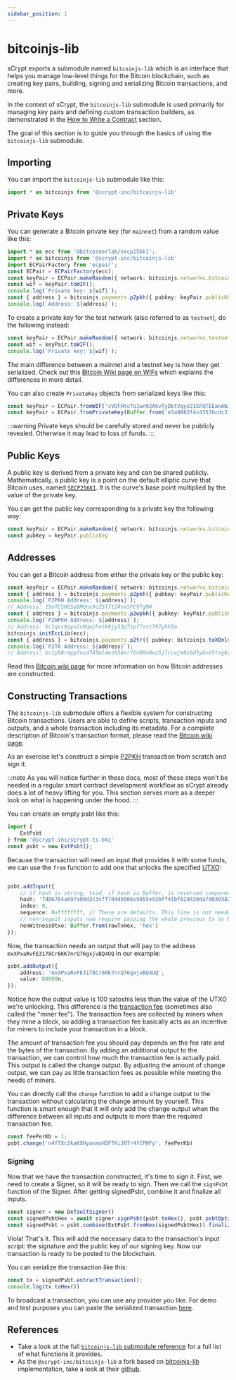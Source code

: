 ```yaml
---
sidebar_position: 1
---
```

# bitcoinjs-lib

sCrypt exports a submodule named `bitcoinjs-lib` which is an interface that helps you manage low-level things for the Bitcoin blockchain, such as creating key pairs, building, signing and serializing Bitcoin transactions, and more.

In the context of sCrypt, the `bitcoinjs-lib` submodule is used primarily for managing key pairs and defining custom transaction builders, as demonstrated in the [How to Write a Contract](../how-to-deploy-and-call-a-contract/how-to-customize-a-contract-tx.md) section.

The goal of this section is to guide you through the basics of using the `bitcoinjs-lib` submodule.

## Importing

You can import the `bitcoinjs-lib` submodule like this:

```ts
import * as bitcoinjs from '@scrypt-inc/bitcoinjs-lib'
```

## Private Keys


You can generate a Bitcoin private key (for `mainnet`) from a random value like this:

```ts
import * as ecc from '@bitcoinerlab/secp256k1';
import * as bitcoinjs from '@scrypt-inc/bitcoinjs-lib'
import ECPairFactory from 'ecpair';
const ECPair = ECPairFactory(ecc);
const keyPair = ECPair.makeRandom({ network: bitcoinjs.networks.bitcoin });
const wif = keyPair.toWIF();
console.log(`Private key: ${wif}`);
const { address } = bitcoinjs.payments.p2pkh({ pubkey: keyPair.publicKey });
console.log(`Address: ${address}`);
```

To create a private key for the test network (also referred to as `testnet`), do the following instead:

```ts
const keyPair = ECPair.makeRandom({ network: bitcoinjs.networks.testnet });
const wif = keyPair.toWIF();
console.log(`Private key: ${wif}`);
```

The main difference between a mainnet and a testnet key is how they get serialized.
Check out this [Bitcoin Wiki page on WIFs](https://en.bitcoin.it/wiki/Wallet_import_format) which explains the differences in more detail.

You can also create `PrivateKey` objects from serialized keys like this:

```ts
const keyPair = ECPair.fromWIF('cVDFHtcTU1wn92AkvTyDbtVqyUJ1SFQTEEanAWJ288xvA7TEPDcZ');
const keyPair = ECPair.fromPrivateKey(Buffer.from('e3a9863f4c43576cdc316986ba0343826c1e0140b0156263ba6f464260456fe8', 'hex'));
```

:::warning
Private keys should be carefully stored and never be publicly revealed. Otherwise it may lead to loss of funds.
:::


## Public Keys

A public key is derived from a private key and can be shared publicly. Mathematically, a public key is a point on the default elliptic curve that Bitcoin uses, named [`SECP256K1`](https://en.bitcoin.it/wiki/Secp256k1). It is the curve's base point multiplied by the value of the private key.

You can get the public key corresponding to a private key the following way:

```ts
const keyPair = ECPair.makeRandom({ network: bitcoinjs.networks.bitcoin });
const pubKey = keyPair.publicKey
```


## Addresses

You can get a Bitcoin address from either the private key or the public key:

```ts
const keyPair = ECPair.makeRandom({ network: bitcoinjs.networks.bitcoin });
const { address } = bitcoinjs.payments.p2pkh({ pubkey: keyPair.publicKey });
console.log(`P2PKH Address: ${address}`);
// Address: 19oTCSHG5o8Mdnx9cZ5f7tZ4nxSPCVTgM4
const { address } = bitcoinjs.payments.p2wpkh({ pubkey: keyPair.publicKey });
console.log(`P2WPKH Address: ${address}`);
// Address: bc1qvz9qys2v0qwjhvtk8jy33p7tpffxtt797yhh5m
bitcoinjs.initEccLib(ecc);
const { address } = bitcoinjs.payments.p2tr({ pubkey: bitcoinjs.toXOnly(keyPair.publicKey)  });
console.log(`P2TR Address: ${address}`);
// Address: bc1p56rmppfnud745ml4ez654xrf6n00n0wz5jlccwjm8v6d3y6ve5tsg6zncq
```

Read this [Bitcoin wiki page](https://en.bitcoin.it/wiki/Invoice_address) for more information on how Bitcoin addresses are constructed.


## Constructing Transactions

The `bitcoinjs-lib` submodule offers a flexible system for constructing Bitcoin transactions. Users are able to define scripts, transaction inputs and outputs, and a whole transaction including its metadata. For a complete description of Bitcoin's transaction format, please read the [Bitcoin wiki page](https://en.bitcoin.it/wiki/Transaction).

As an exercise let's construct a simple [P2PKH](https://en.bitcoin.it/wiki/Transaction#Pay-to-PubkeyHash) transaction from scratch and sign it.

:::note
As you will notice further in these docs, most of these steps won't be needed in a regular smart contract development workflow as sCrypt already does a lot of heavy lifting for you. This section serves more as a deeper look on what is happening under the hood.
:::

You can create an empty psbt like this:
```ts
import {
    ExtPsbt
} from '@scrypt-inc/scrypt-ts-btc'
const psbt = new ExtPsbt();
```

Because the transaction will need an input that provides it with some funds, we can use the `from` function to add one that unlocks the specified [UTXO](https://en.bitcoin.it/wiki/UTXO):

```ts

psbt.addInput({
    // if hash is string, txid, if hash is Buffer, is reversed compared to txid
    hash: '7d067b4a697a09d2c3cff7d4d9506c9955e93bff41bf82d439da7d030382bc3e',
    index: 0,
    sequence: 0xffffffff, // These are defaults. This line is not needed.
    // non-segwit inputs now require passing the whole previous tx as Buffer
    nonWitnessUtxo: Buffer.from(rawTxHex, 'hex')
});
```

Now, the transaction needs an output that will pay to the address `mxXPxaRvFE3178Cr6KK7nrQ76gxjvBQ4UQ` in our example:

```ts
psbt.addOutput({
    address: 'mxXPxaRvFE3178Cr6KK7nrQ76gxjvBQ4UQ',
    value: 80000n,
});
```

Notice how the output value is 100 satoshis less than the value of the UTXO we're unlocking. This difference is the [transaction fee](https://wiki.bitcoinsv.io/index.php/Transaction_fees) (sometimes also called the "miner fee"). The transaction fees are collected by miners when they mine a block, so adding a transaction fee basically acts as an incentive for miners to include your transaction in a block.

The amount of transaction fee you should pay depends on the fee rate and the bytes of the transaction. By adding an additional output to the transaction, we can control how much the transaction fee is actually paid. This output is called the change output. By adjusting the amount of change output, we can pay as little transaction fees as possible while meeting the needs of miners.

You can directly call the `change` function to add a change output to the transaction without calculating the change amount by yourself. This function is smart enough that it will only add the change output when the difference between all inputs and outputs is more than the required transaction fee.

```ts
const feePerKb = 1;
psbt.change('n4fTXc2kaKXHyaxmuH5FTKiJ8Tr4fCPHFy', feePerKb)
```


### Signing

Now that we have the transaction constructed, it's time to sign it. First, we need to create a Signer, so it will be ready to sign. Then we call the `signPsbt` function of the Signer. After getting signedPsbt, combine it and finalize all inputs.

```ts
const signer = new DefaultSigner()
const signedPsbtHex = await signer.signPsbt(psbt.toHex(), psbt.psbtOptions());
const signedPsbt = psbt.combine(ExtPsbt.fromHex(signedPsbtHex)).finalizeAllInputs();
```

Viola! That's it. This will add the necessary data to the transaction's input script: the signature and the public key of our signing key. Now our transaction is ready to be posted to the blockchain.

You can serialize the transaction like this:

```ts
const tx = signedPsbt.extractTransaction();
console.log(tx.toHex())
```

To broadcast a transaction, you can use any provider you like.
For demo and test purposes you can paste the serialized transaction [here](https://mempool.space/tx/push).


## References

- Take a look at the full [`bitcoinjs-lib` submodule reference](../references/bitcoinjs-lib) for a full list of what functions it provides.
- As the `@scrypt-inc/bitcoinjs-lib` a fork based on [bitcoinjs-lib](https://github.com/bitcoinjs/bitcoinjs-lib) implementation, take a look at their [github](https://github.com/bitcoinjs/bitcoinjs-lib). 
